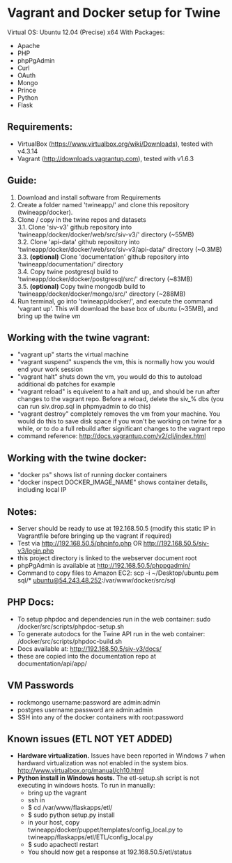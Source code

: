 Vagrant and Docker setup for Twine
=======================

Virtual OS: Ubuntu 12.04 (Precise) x64
With Packages:
- Apache
- PHP
- phpPgAdmin
- Curl
- OAuth
- Mongo
- Prince
- Python
- Flask

## Requirements:
- VirtualBox (https://www.virtualbox.org/wiki/Downloads), tested with v4.3.14
- Vagrant (http://downloads.vagrantup.com), tested with v1.6.3

## Guide:  
1. Download and install software from Requirements  
2. Create a folder named 'twineapp/' and clone this repository (twineapp/docker).  
3. Clone / copy in the twine repos and datasets  
    3.1. Clone 'siv-v3' github repository into 'twineapp/docker/docker/web/src/siv-v3/' directory (~55MB)  
    3.2. Clone 'api-data' github repository into 'twineapp/docker/docker/web/src/siv-v3/api-data/' directory (~0.3MB)  
    3.3. **(optional)** Clone 'documentation' github repository into 'twineapp/documentation/' directory  
    3.4. Copy twine postgresql build to 'twineapp/docker/docker/postgresql/src/' directory (~83MB)  
    3.5. **(optional)** Copy twine mongodb build to 'twineapp/docker/docker/mongo/src/' directory (~288MB)
4. Run terminal, go into 'twineapp/docker/', and execute the command 'vagrant up'. This will download the base box of ubuntu (~35MB), and bring up the twine vm  

## Working with the twine vagrant:
- "vagrant up" starts the virtual machine
- "vagrant suspend" suspends the vm, this is normally how you would end your work session
- "vagrant halt" shuts down the vm, you would do this to autoload additional db patches for example
- "vagrant reload" is equivelent to a halt and up, and should be run after changes to the vagrant repo. Before a reload, delete the siv_% dbs (you can run siv.drop.sql in phpmyadmin to do this)
- "vagrant destroy" completely removes the vm from your machine. You would do this to save disk space if you won't be working on twine for a while, or to do a full rebuild after significant changes to the vagrant repo
- command reference: http://docs.vagrantup.com/v2/cli/index.html

## Working with the twine docker:
- "docker ps" shows list of running docker containers
- "docker inspect DOCKER_IMAGE_NAME" shows container details, including local IP

## Notes:
- Server should be ready to use at 192.168.50.5 (modify this static IP in Vagrantfile before bringing up the vagrant if required)
- Test via http://192.168.50.5/phpinfo.php OR http://192.168.50.5/siv-v3/login.php
- this project directory is linked to the webserver document root
- phpPgAdmin is available at http://192.168.50.5/phppgadmin/
- Command to copy files to Amazon EC2: scp -i ~/Desktop/ubuntu.pem sql/\* ubuntu@54.243.48.252:/var/www/docker/src/sql

## PHP Docs:
- To setup phpdoc and dependencies run in the web container: sudo /docker/src/scripts/phpdoc-setup.sh
- To generate autodocs for the Twine API run in the web container: /docker/src/scripts/phpdoc-build.sh
- Docs available at: http://192.168.50.5/siv-v3/docs/
- these are copied into the documentation repo at documentation/api/app/

## VM Passwords
- rockmongo username:password are admin:admin
- postgres username:password are admin:admin
- SSH into any of the docker containers with root:password

## Known issues (ETL NOT YET ADDED)
- **Hardware virtualization.** Issues have been reported in Windows 7 when hardward virtualization was not enabled in the system bios. http://www.virtualbox.org/manual/ch10.html
- **Python install in Windows hosts.** The etl-setup.sh script is not executing in windows hosts. To run in manually:
    - bring up the vagrant
    - ssh in
    - $ cd /var/www/flaskapps/etl/
    - $ sudo python setup.py install
    - in your host, copy twineapp/docker/puppet/templates/config_local.py to twineapp/flaskapps/etl/ETL/config_local.py
    - $ sudo apachectl restart
    - You should now get a response at 192.168.50.5/etl/status